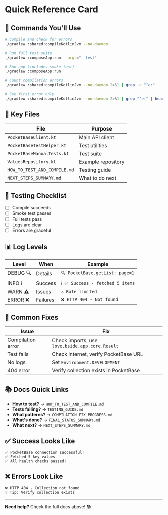 # Quick Reference Card

## 🚀 Commands You'll Use

```bash
# Compile and check for errors
./gradlew :shared:compileKotlinJvm --no-daemon

# Run full test suite
./gradlew :composeApp:run --args="--test"

# Run app (includes smoke test)
./gradlew :composeApp:run

# Count compilation errors
./gradlew :shared:compileKotlinJvm --no-daemon 2>&1 | grep -c "^e:"

# See first error only
./gradlew :shared:compileKotlinJvm --no-daemon 2>&1 | grep "^e:" | head -1
```

## 📁 Key Files

| File | Purpose |
|------|---------|
| `PocketBaseClient.kt` | Main API client |
| `PocketBaseTestHelper.kt` | Test utilities |
| `PocketBaseManualTests.kt` | Test suite |
| `ValuesRepository.kt` | Example repository |
| `HOW_TO_TEST_AND_COMPILE.md` | Testing guide |
| `NEXT_STEPS_SUMMARY.md` | What to do next |

## 🎯 Testing Checklist

- [ ] Compile succeeds
- [ ] Smoke test passes
- [ ] Full tests pass
- [ ] Logs are clear
- [ ] Errors are graceful

## 📊 Log Levels

| Level | When | Example |
|-------|------|---------|
| DEBUG 🔍 | Details | `🔍 PocketBase.getList: page=1` |
| INFO ℹ️ | Success | `ℹ️ ✅ Success - fetched 5 items` |
| WARN ⚠️ | Issues | `⚠️ Rate limited` |
| ERROR ❌ | Failures | `❌ HTTP 404 - Not found` |

## 🔧 Common Fixes

| Issue | Fix |
|-------|-----|
| Compilation error | Check imports, use `love.bside.app.core.Result` |
| Test fails | Check internet, verify PocketBase URL |
| No logs | Set `Environment.DEVELOPMENT` |
| 404 error | Verify collection exists in PocketBase |

## 📚 Docs Quick Links

- **How to test?** → `HOW_TO_TEST_AND_COMPILE.md`
- **Tests failing?** → `TESTING_GUIDE.md`
- **What patterns?** → `COMPILATION_FIX_PROGRESS.md`
- **What's done?** → `FINAL_STATUS_SUMMARY.md`
- **What next?** → `NEXT_STEPS_SUMMARY.md`

## ✅ Success Looks Like

```
✅ PocketBase connection successful!
✅ Fetched 5 key values
✅ All health checks passed!
```

## ❌ Errors Look Like

```
❌ HTTP 404 - Collection not found
💡 Tip: Verify collection exists
```

---

**Need help?** Check the full docs above! 📚
